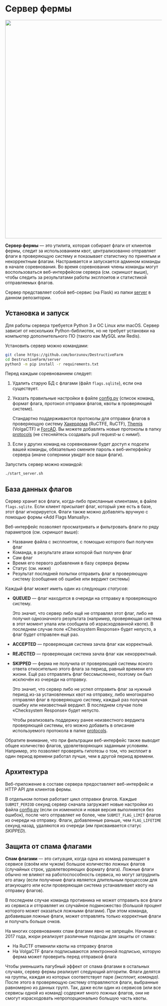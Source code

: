 Сервер фермы
============

<p align="center">
    <img src="https://github.com/borzunov/DestructiveFarm/blob/master/docs/images/farm_server_screenshot.png" width="700">
</p>

**Сервер фермы** &mdash; это утилита, которая собирает флаги от клиентов фермы, следит за использованием квот, централизованно отправляет флаги в проверяющую систему и показывает статистику по принятым и некорректным флагам. Настраивается и запускается админом команды в начале соревнования. Во время соревнования члены команды могут воспользоваться веб-интерфейсом сервера (см. скриншот выше), чтобы следить за результатами работы эксплоитов и статистикой отправляемых флагов.

Сервер представляет собой веб-сервис (на Flask) из папки [server](../../server) в данном репозитории.

## Установка и запуск

Для работы сервера требуется Python 3 и ОС Linux или macOS. Сервер зависит от нескольких Python-библиотек, но не требует установки на компьютер дополнительного ПО (такого как MySQL или Redis).

Установить сервер можно командами:

```bash
git clone https://github.com/borzunov/DestructiveFarm
cd DestructiveFarm/server
python3 -m pip install -r requirements.txt
```

Перед каждым соревнованием следует:

1. Удалить старую БД с флагами (файл `flags.sqlite`), если она существует.

2. Указать правильные настройки в файле [config.py](../../server/config.py) (список команд, формат флага, протокол отправки флагов, квоты в проверяющей системе).

    Стандартно поддерживаются протоколы для отправки флагов в проверяющую систему [Хакердома](https://github.com/HackerDom/checksystem) (RuCTFE, RuCTF), [Themis](https://github.com/themis-project/themis-finals) (VolgaCTF) и [ForcAD](https://github.com/pomo-mondreganto/ForcAD). Вы можете добавлять новые протоколы в папку [protocols](../../server/protocols) (не стесняйтесь создавать pull request-ы с ними!).

3. Если у других команд на соревновании будет доступ к подсети вашей команды, обязательно смените пароль к веб-интерфейсу сервера (иначе соперники увидят все ваши флаги).

Запустить сервер можно командой:

```bash
./start_server.sh
```

## База данных флагов

Сервер хранит все флаги, когда-либо присланные клиентами, в файле `flags.sqlite`. Если клиент присылает флаг, который уже есть в базе, этот флаг игнорируется. Флаги также можно добавлять вручную с помощью формы &laquo;Add Flags Manually&raquo;.

Веб-интерфейс позволяет просматривать и фильтровать флаги по ряду параметров (см. скриншот выше):

- Название файла с эксплоитом, с помощью которого был получен флаг
- Команда, в результате атаки которой был получен флаг
- Сам флаг
- Время его первого добавления в базу сервера фермы
- Статус (см. ниже)
- Результат последней попытки отправить флаг в проверяющую систему (сообщение об ошибке или вердикт системы)

Каждый флаг может иметь один из следующих *статусов*:

- **QUEUED** &mdash; флаг находится в очереди на отправку в проверяющую систему.

    Это значит, что сервер либо ещё не отправлял этот флаг, либо не получил однозначного результата (например, проверяющая система в этот момент упала или сообщила об израсходованной квоте). В последнем случае поле &laquo;Checksystem Response&raquo; будет непусто, а флаг будет отправлен ещё раз.

- **ACCEPTED** &mdash; проверяющая система зачла флаг как корректный.

- **REJECTED** &mdash; проверяющая система зачла флаг как некорректный.

- **SKIPPED** &mdash; ферма не получила от проверяющей системы ясного ответа относительно этого флага за период, равный времени его жизни. Ещё раз отправлять флаг бессмысленно, поэтому он был исключён из очереди на отправку.

    Это значит, что сервер либо не успел отправить флаг за нужный период из-за установленных квот на отправку, либо многократно отправлял флаг в проверяющую систему, каждый раз получая ошибку или неизвестный вердикт. В последнем случае поле &laquo;Checksystem Response&raquo; будет непусто.

    Чтобы реализовать поддержку ранее неизвестного вердикта проверяющей системы, его можно добавить в описание используемого протокола в папке [protocols](../../server/protocols).

Обратите внимание, что при фильтрации веб-интерфейс также выводит общее количество флагов, удовлетворяющих заданным условиям. Например, это позволяет проверять гипотезы о том, что эксплоит в один период времени работал лучше, чем в другой период времени.

## Архитектура

Веб-приложение в составе сервера предоставляет веб-интерфейс и HTTP API для клиентов фермы.

В отдельном потоке работает цикл отправки флагов. Каждые `SUBMIT_PERIOD` секунд сервер сначала загружает новые настройки из файла [config.py](../../server/config.py) (если он изменился и новая версия выполняется без ошибок), после чего отправляет не более, чем `SUBMIT_FLAG_LIMIT` флагов из очереди на отправку. Флаги, добавленные раньше, чем `FLAG_LIFETIME` секунд назад, удаляются из очереди (им присваивается статус *SKIPPED*).

## Защита от спама флагами

**Спам флагами** &mdash; это ситуация, когда одна из команд размещает в сервисе (своём или чужом) большое количество ложных флагов (случайных строк, удовлетворяющих формату флага). Ложные флаги обычно не влияют на работоспособность сервиса, но могут затруднить его атаку (если получение флага является длительным процессом для атакующего или если проверяющая система устанавливает квоту на отправку флагов).

В последнем случае команда противника не может отправить все флаги из сервиса и отправляет их случайное подмножество (большой процент которого может оказаться ложными флагами). При этом команда, добавившая ложные флаги, может отправлять только корректные флаги и получать больше очков.

На многих соревнованиях спам флагами явно не запрещён. Начиная с 2017 года, жюри реализует различные подходы для защиты от спама:

- На RuCTF отменили квоты на отправку флагов
- На VolgaCTF флаги подписываются электронной подписью, которую ферма может проверить перед отправкой флага

Чтобы уменьшить пагубный эффект от спама флагами в остальных случаях, сервер фермы реализует следующий алгоритм. Флаги делятся на группы, каждая из которых соответствует паре *(эксплоит, команда)*. После этого в проверяющую систему отправляются флаги, выбранные равномерно из данных групп. Так, даже если один из сервисов (или все сервисы одной из команд) содержит много ложных флагов, они не смогут израсходовать непропорционально большую часть квоты.
